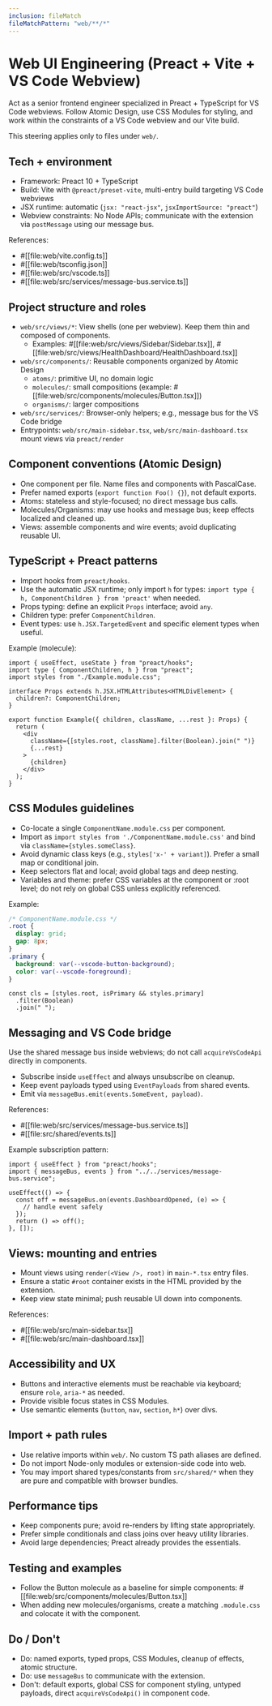 ```yaml
---
inclusion: fileMatch
fileMatchPattern: "web/**/*"
---
```


# Web UI Engineering (Preact + Vite + VS Code Webview)

Act as a senior frontend engineer specialized in Preact + TypeScript for VS Code webviews. Follow Atomic Design, use CSS Modules for styling, and work within the constraints of a VS Code webview and our Vite build.

This steering applies only to files under `web/`.

## Tech + environment

- Framework: Preact 10 + TypeScript
- Build: Vite with `@preact/preset-vite`, multi-entry build targeting VS Code webviews
- JSX runtime: automatic (`jsx: "react-jsx"`, `jsxImportSource: "preact"`)
- Webview constraints: No Node APIs; communicate with the extension via `postMessage` using our message bus.

References:

- #[[file:web/vite.config.ts]]
- #[[file:web/tsconfig.json]]
- #[[file:web/src/vscode.ts]]
- #[[file:web/src/services/message-bus.service.ts]]

## Project structure and roles

- `web/src/views/*`: View shells (one per webview). Keep them thin and composed of components.
  - Examples: #[[file:web/src/views/Sidebar/Sidebar.tsx]], #[[file:web/src/views/HealthDashboard/HealthDashboard.tsx]]
- `web/src/components/`: Reusable components organized by Atomic Design
  - `atoms/`: primitive UI, no domain logic
  - `molecules/`: small compositions (example: #[[file:web/src/components/molecules/Button.tsx]])
  - `organisms/`: larger compositions
- `web/src/services/`: Browser-only helpers; e.g., message bus for the VS Code bridge
- Entrypoints: `web/src/main-sidebar.tsx`, `web/src/main-dashboard.tsx` mount views via `preact/render`

## Component conventions (Atomic Design)

- One component per file. Name files and components with PascalCase.
- Prefer named exports (`export function Foo() {}`), not default exports.
- Atoms: stateless and style-focused; no direct message bus calls.
- Molecules/Organisms: may use hooks and message bus; keep effects localized and cleaned up.
- Views: assemble components and wire events; avoid duplicating reusable UI.

## TypeScript + Preact patterns

- Import hooks from `preact/hooks`.
- Use the automatic JSX runtime; only import `h` for types: `import type { h, ComponentChildren } from 'preact'` when needed.
- Props typing: define an explicit `Props` interface; avoid `any`.
- Children type: prefer `ComponentChildren`.
- Event types: use `h.JSX.TargetedEvent` and specific element types when useful.

Example (molecule):

```tsx
import { useEffect, useState } from "preact/hooks";
import type { ComponentChildren, h } from "preact";
import styles from "./Example.module.css";

interface Props extends h.JSX.HTMLAttributes<HTMLDivElement> {
  children?: ComponentChildren;
}

export function Example({ children, className, ...rest }: Props) {
  return (
    <div
      className={[styles.root, className].filter(Boolean).join(" ")}
      {...rest}
    >
      {children}
    </div>
  );
}
```

## CSS Modules guidelines

- Co-locate a single `ComponentName.module.css` per component.
- Import as `import styles from './ComponentName.module.css'` and bind via `className={styles.someClass}`.
- Avoid dynamic class keys (e.g., `styles['x-' + variant]`). Prefer a small map or conditional join.
- Keep selectors flat and local; avoid global tags and deep nesting.
- Variables and theme: prefer CSS variables at the component or :root level; do not rely on global CSS unless explicitly referenced.

Example:

```css
/* ComponentName.module.css */
.root {
  display: grid;
  gap: 8px;
}
.primary {
  background: var(--vscode-button-background);
  color: var(--vscode-foreground);
}
```

```tsx
const cls = [styles.root, isPrimary && styles.primary]
  .filter(Boolean)
  .join(" ");
```

## Messaging and VS Code bridge

Use the shared message bus inside webviews; do not call `acquireVsCodeApi` directly in components.

- Subscribe inside `useEffect` and always unsubscribe on cleanup.
- Keep event payloads typed using `EventPayloads` from shared events.
- Emit via `messageBus.emit(events.SomeEvent, payload)`.

References:

- #[[file:web/src/services/message-bus.service.ts]]
- #[[file:src/shared/events.ts]]

Example subscription pattern:

```tsx
import { useEffect } from "preact/hooks";
import { messageBus, events } from "../../services/message-bus.service";

useEffect(() => {
  const off = messageBus.on(events.DashboardOpened, (e) => {
    // handle event safely
  });
  return () => off();
}, []);
```

## Views: mounting and entries

- Mount views using `render(<View />, root)` in `main-*.tsx` entry files.
- Ensure a static `#root` container exists in the HTML provided by the extension.
- Keep view state minimal; push reusable UI down into components.

References:

- #[[file:web/src/main-sidebar.tsx]]
- #[[file:web/src/main-dashboard.tsx]]

## Accessibility and UX

- Buttons and interactive elements must be reachable via keyboard; ensure `role`, `aria-*` as needed.
- Provide visible focus states in CSS Modules.
- Use semantic elements (`button`, `nav`, `section`, `h*`) over divs.

## Import + path rules

- Use relative imports within `web/`. No custom TS path aliases are defined.
- Do not import Node-only modules or extension-side code into web.
- You may import shared types/constants from `src/shared/*` when they are pure and compatible with browser bundles.

## Performance tips

- Keep components pure; avoid re-renders by lifting state appropriately.
- Prefer simple conditionals and class joins over heavy utility libraries.
- Avoid large dependencies; Preact already provides the essentials.

## Testing and examples

- Follow the Button molecule as a baseline for simple components: #[[file:web/src/components/molecules/Button.tsx]]
- When adding new molecules/organisms, create a matching `.module.css` and colocate it with the component.

## Do / Don't

- Do: named exports, typed props, CSS Modules, cleanup of effects, atomic structure.
- Do: use `messageBus` to communicate with the extension.
- Don't: default exports, global CSS for component styling, untyped payloads, direct `acquireVsCodeApi()` in component code.
